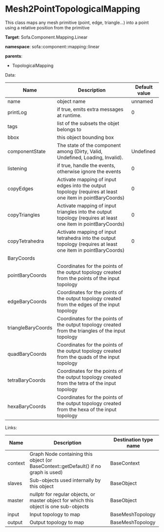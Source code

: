 # Mesh2PointTopologicalMapping

This class maps any mesh primitive (point, edge, triangle...) into a point using a relative position from the primitive


__Target__: Sofa.Component.Mapping.Linear

__namespace__: sofa::component::mapping::linear

__parents__:

- TopologicalMapping

Data: 

<table>
    <thead>
        <tr>
            <th>Name</th>
            <th>Description</th>
            <th>Default value</th>
        </tr>
    </thead>
    <tbody>
	<tr>
		<td>name</td>
		<td>
object name
		</td>
		<td>unnamed</td>
	</tr>
	<tr>
		<td>printLog</td>
		<td>
if true, emits extra messages at runtime.
		</td>
		<td>0</td>
	</tr>
	<tr>
		<td>tags</td>
		<td>
list of the subsets the objet belongs to
		</td>
		<td></td>
	</tr>
	<tr>
		<td>bbox</td>
		<td>
this object bounding box
		</td>
		<td></td>
	</tr>
	<tr>
		<td>componentState</td>
		<td>
The state of the component among (Dirty, Valid, Undefined, Loading, Invalid).
		</td>
		<td>Undefined</td>
	</tr>
	<tr>
		<td>listening</td>
		<td>
if true, handle the events, otherwise ignore the events
		</td>
		<td>0</td>
	</tr>
	<tr>
		<td>copyEdges</td>
		<td>
Activate mapping of input edges into the output topology (requires at least one item in pointBaryCoords)
		</td>
		<td>0</td>
	</tr>
	<tr>
		<td>copyTriangles</td>
		<td>
Activate mapping of input triangles into the output topology (requires at least one item in pointBaryCoords)
		</td>
		<td>0</td>
	</tr>
	<tr>
		<td>copyTetrahedra</td>
		<td>
Activate mapping of input tetrahedra into the output topology (requires at least one item in pointBaryCoords)
		</td>
		<td>0</td>
	</tr>
	<tr>
		<td colspan="3">BaryCoords</td>
	</tr>
	<tr>
		<td>pointBaryCoords</td>
		<td>
Coordinates for the points of the output topology created from the points of the input topology
		</td>
		<td></td>
	</tr>
	<tr>
		<td>edgeBaryCoords</td>
		<td>
Coordinates for the points of the output topology created from the edges of the input topology
		</td>
		<td></td>
	</tr>
	<tr>
		<td>triangleBaryCoords</td>
		<td>
Coordinates for the points of the output topology created from the triangles of the input topology
		</td>
		<td></td>
	</tr>
	<tr>
		<td>quadBaryCoords</td>
		<td>
Coordinates for the points of the output topology created from the quads of the input topology
		</td>
		<td></td>
	</tr>
	<tr>
		<td>tetraBaryCoords</td>
		<td>
Coordinates for the points of the output topology created from the tetra of the input topology
		</td>
		<td></td>
	</tr>
	<tr>
		<td>hexaBaryCoords</td>
		<td>
Coordinates for the points of the output topology created from the hexa of the input topology
		</td>
		<td></td>
	</tr>

</tbody>
</table>

Links: 


| Name | Description | Destination type name |
| ---- | ----------- | --------------------- |
|context|Graph Node containing this object (or BaseContext::getDefault() if no graph is used)|BaseContext|
|slaves|Sub-objects used internally by this object|BaseObject|
|master|nullptr for regular objects, or master object for which this object is one sub-objects|BaseObject|
|input|Input topology to map|BaseMeshTopology|
|output|Output topology to map|BaseMeshTopology|

